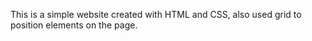 This is a simple website created with HTML and CSS, also used grid to position elements on the page.
